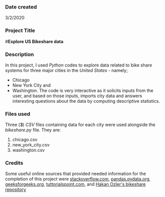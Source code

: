 ### Date created
3/2/2020

### Project Title
#**Explore US Bikeshare data**

### Description
In this project, I used *Python* codes to explore data related to bike
share systems for three major cities in the *United States* - namely;
* Chicago
* New York City and
* Washington.
The code is very interactive as it solicits inputs from the user, and
based on those inputs, imports city data and answers interesting questions
about the data by computing descriptive statistics.

### Files used
Three (**3**) *CSV* files containing data for each city were used alongside
the *bikeshare.py* file. They are:
1. chicago.csv
2. new_york_city.csv
3. washington.csv

### Credits
Some useful online sources that provided needed information for the
completion of this project were [stackoverflow.com][1], [pandas.pydata.org][2],
[geeksforgeeks.org][3], [tuttorialspoint.com][4], and
[Hakan Ozler's bikeshare repository][5]

[1]: https://stackoverflow.com

[2]: https://pandas.pydata.org

[3]: https://geeksforgeeks.org

[4]: https://www.tuttorialspoint.com

[5]: https://github.com/ozlerhakan/bikeshare/blob/master/bikeshare.py
